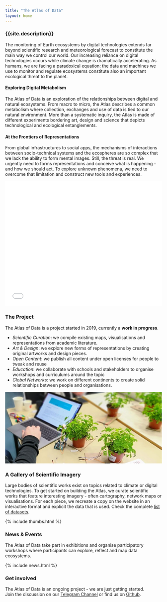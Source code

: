 ```yaml
---
title: "The Atlas of Data"
layout: home
---
```


### {{site.description}}

The monitoring of Earth ecosystems by digital technologies extends far beyond scientific research and meteorological forecast to constitute the main way we control our world. Our increasing reliance on digital technologies occurs while climate change is dramatically accelerating. As humans, we are facing a paradoxical equation: the data and machines we use to monitor and regulate ecosystems constitute also an important ecological threat to the planet.

#### Exploring Digital Metabolism

The Atlas of Data is an exploration of the relationships between digital and natural ecosystems. From macro to micro, the Atlas describes a common metabolism where collection, exchanges and use of data is tied to our natural environment. More than a systematic inquiry, the Atlas is made of different experiments bordering art, design and science that depicts technological and ecological entanglements.

#### At the Frontiers of Representations

From global infrastructures to social apps, the mechanisms of interactions between socio-technical systems and the ecospheres are so complex that we lack the ability to form mental images. Still, the threat is real. We urgently need to forms representations and conceive what is happening - and how we should act. To explore unknown phenomena, we need to overcome that limitation and construct new tools and experiences.

<iframe src="/viz/weather-stations" width="100%" height="400px" frameBorder='0'></iframe>

### The Project

The Atlas of Data is a project started in 2019, currently a **work in progress**.

- *Scientific Curation*: we compile existing maps, visualisations and representations from academic literature.
- *Art & Design*: we explore new forms of representations by creating original artworks and design pieces.
- *Open Content*: we publish all content under open licenses for people to tweak and reuse
- *Education*: we collaborate with schools and stakeholders to organise workshops and curriculums around the topic
- *Global Networks*: we work on different continents to create solid relationships between people and organisations.

![](/img/plants-arduino.jpg)

### A Gallery of Scientific Imagery

Large bodies of scientific works exist on topics related to climate or digital technologies. To get started on building the Atlas, we curate scientific works that feature interesting imagery - often cartography, network maps or visualisations. For each piece, we recreate a copy on the website in an interactive format and explicit the data that is used. Check the complete [list of datasets](/datasets).

{% include thumbs.html %}

### News & Events

The Atlas of Data take part in exhibitions and organise participatory workshops where participants can explore, reflect and map data ecosystems.

{% include news.html %}


### Get involved

The Atlas of Data is an ongoing project - we are just getting started. <br /> Join the discussion on our [Telegram Channel](https://t.me/atlasofdata) or find us on [Github](https://github.com/theatlasofdata/community).
